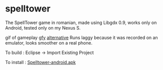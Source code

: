 spelltower
==========

The SpellTower game in romanian, made using Libgdx 0.9, works only on Android, tested only on my Nexus S.

gif of gameplay <a href="https://gfycat.com/DenseGenerousHare">gfy</a> <a href="http://imgur.com/5bGkoMW">alternative</a>
Runs laggy because it was recorded on an emulator, looks smoother on a real phone.


To build : Eclipse -> Import Existing Project

To install : <a href="https://github.com/pavelmalai/spelltower/blob/master/SpellTower-android/bin/SpellTower-android.apk?raw=true">Spelltower-android.apk</a>

